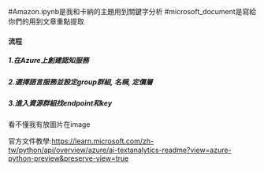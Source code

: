 #Amazon.ipynb是我和卡納的主題用到關鍵字分析
#microsoft_document是寫給你們的用到文章重點提取

#### 流程
##### 1.在Azure上創建認知服務
##### 2.選擇語言服務並設定group群組, 名稱, 定價層
##### 3.進入資源群組找endpoint和key

看不懂我有放圖片在image

官方文件教學:https://learn.microsoft.com/zh-tw/python/api/overview/azure/ai-textanalytics-readme?view=azure-python-preview&preserve-view=true
